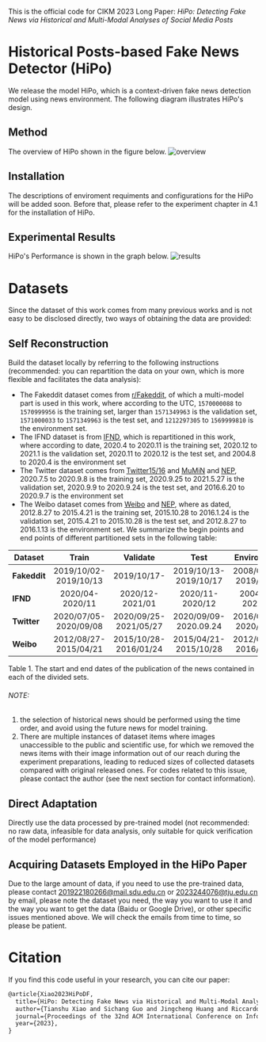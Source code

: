This is the official code for CIKM 2023 Long Paper:
*HiPo: Detecting Fake News via Historical and Multi-Modal Analyses of Social Media Posts*
# Historical Posts-based Fake News Detector (HiPo)
We release the model HiPo, which is a context-driven fake news detection model using news environment. The following diagram illustrates HiPo's design. 
## Method
The overview of HiPo shown in the figure below. 
![overview](https://github.com/xy727682/CIKM2023HiPo/tree/main/pic/overview.png?raw=true)
## Installation
The descriptions of enviroment requiments and configurations for the HiPo will be added soon. Before that, please refer to the experiment chapter in 4.1 for the installation of HiPo.  
## Experimental Results
HiPo's Performance is shown in the graph below. 
![results](https://github.com/xy727682/CIKM2023HiPo/tree/main/pic/experimental.png "results")
# Datasets
Since the dataset of this work comes from many previous works and is not easy to be disclosed directly, two ways of obtaining the data are provided:
## Self Reconstruction
Build the dataset locally by referring to the following instructions (recommended: you can repartition the data on your own, which is more flexible and facilitates the data analysis):
- The Fakeddit dataset comes from [r/Fakeddit](https://github.com/entitize/Fakeddit "r/Fakeddit"), of which a multi-model part is used in this work, where according to the UTC, <code>1570000088</code> to <code>1570999956</code> is the training set, larger than <code>1571349963</code> is the validation set, <code>1571000033</code> to <code>1571349963</code> is the test set, and <code>1212297305</code> to <code>1569999810</code> is the environment set. 
- The IFND dataset is from [IFND](https://link.springer.com/article/10.1007/s40747-021-00552-1?utm_source=xmol&utm_medium=affiliate&utm_content=meta&utm_campaign=DDCN_1_GL01_metadata "IFND"), which is repartitioned in this work, where according to date, 2020.4 to 2020.11 is the training set, 2020.12 to 2021.1 is the validation set, 2020.11 to 2020.12 is the test set, and 2004.8 to 2020.4 is the environment set
- The Twitter dataset comes from [Twitter15/16](https://www.dropbox.com/s/7ewzdrbelpmrnxu/rumdetect2017.zip?dl=0 "Twitter15/16") and [MuMiN](https://mumin-dataset.github.io/ "MuMiN") and [NEP](https://github.com/ICTMCG/News-Environment-Perception/ "NEP"), 2020.7.5 to 2020.9.8 is the training set, 2020.9.25 to 2021.5.27 is the validation set, 2020.9.9 to 2020.9.24 is the test set, and 2016.6.20 to 2020.9.7 is the environment set
- The Weibo dataset comes from [Weibo](http://alt.qcri.org/~wgao/data/rumdect.zip) and [NEP](https://github.com/ICTMCG/News-Environment-Perception/ "NEP"), where as dated, 2012.8.27 to 2015.4.21 is the training set, 2015.10.28 to 2016.1.24 is the validation set, 2015.4.21 to 2015.10.28 is the test set, and 2012.8.27 to 2016.1.13 is the environment set. 
We summarize the begin points and end points of different partitioned sets in the following table:

| **Dataset**  |       **Train**       |      **Validate**     |        **Test**       |    **Environment**    |
|--------------|:---------------------:|:---------------------:|:---------------------:|:---------------------:|
| **Fakeddit** | 2019/10/02-2019/10/13 | 2019/10/17-           | 2019/10/13-2019/10/17 | 2008/06/01-2019/10/02 |
| **IFND**     | 2020/04-2020/11       | 2020/12-2021/01       | 2020/11-2020/12       | 2004/08-2020/04       |
| **Twitter**  | 2020/07/05-2020/09/08 | 2020/09/25-2021/05/27 | 2020/09/09-2020.09.24 | 2016/06/20-2020/09/07 |
| **Weibo**    | 2012/08/27-2015/04/21 | 2015/10/28-2016/01/24 | 2015/04/21-2015/10/28 | 2012/08/27-2016/01/13 |
Table 1. The start and end dates of the publication of the news contained in each of the divided sets. 
###### NOTE: 
1. the selection of historical news should be performed using the time order, and avoid using the future news for model training. 
2. There are multiple instances of dataset items where images unaccessible to the public and scientific use, for which we removed the news items with their image information out of our reach during the experiment preparations, leading to reduced sizes of collected datasets compared with original released ones. For codes related to this issue, please contact the author (see the next section for contact information). 
## Direct Adaptation
Directly use the data processed by pre-trained model (not recommended: no raw data, infeasible for data analysis, only suitable for quick verification of the model performance)
## Acquiring Datasets Employed in the HiPo Paper
Due to the large amount of data, if you need to use the pre-trained data, please contact 201922180266@mail.sdu.edu.cn or 2023244076@tju.edu.cn by email, please note the dataset you need, the way you want to use it and the way you want to get the data (Baidu or Google Drive), or other specific issues mentioned above. We will check the emails from time to time, so please be patient.
# Citation
If you find this code useful in your research, you can cite our paper:
```markdown
@article{Xiao2023HiPoDF,
  title={HiPo: Detecting Fake News via Historical and Multi-Modal Analyses of Social Media Posts},
  author={Tianshu Xiao and Sichang Guo and Jingcheng Huang and Riccardo Spolaor and Xiuzhen Cheng},
  journal={Proceedings of the 32nd ACM International Conference on Information and Knowledge Management},
  year={2023},
}
```
